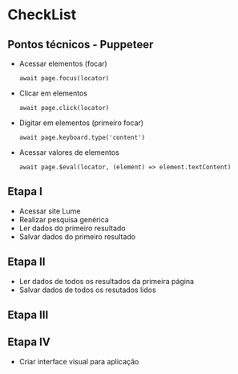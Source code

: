 # CheckList

## Pontos técnicos - Puppeteer

- Acessar elementos (focar)

      await page.focus(locator)

- Clicar em elementos

      await page.click(locator)

- Digitar em elementos (primeiro focar)

      await page.keyboard.type('content')

- Acessar valores de elementos

      await page.$eval(locator, (element) => element.textContent)

## Etapa I

- Acessar site Lume
- Realizar pesquisa genérica
- Ler dados do primeiro resultado
- Salvar dados do primeiro resultado

## Etapa II

- Ler dados de todos os resultados da primeira página
- Salvar dados de todos os resutados lidos

## Etapa III

## Etapa IV

- Criar interface visual para aplicação
